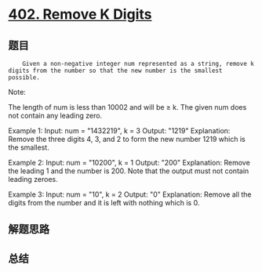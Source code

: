 # [402. Remove K Digits](https://leetcode.com/problems/remove-k-digits/)

## 题目

        Given a non-negative integer num represented as a string, remove k digits from the number so that the new number is the smallest possible.


Note:

The length of num is less than 10002 and will be ≥ k.
The given num does not contain any leading zero.




Example 1:
Input: num = "1432219", k = 3
Output: "1219"
Explanation: Remove the three digits 4, 3, and 2 to form the new number 1219 which is the smallest.



Example 2:
Input: num = "10200", k = 1
Output: "200"
Explanation: Remove the leading 1 and the number is 200. Note that the output must not contain leading zeroes.



Example 3:
Input: num = "10", k = 2
Output: "0"
Explanation: Remove all the digits from the number and it is left with nothing which is 0.


      

## 解题思路


## 总结


